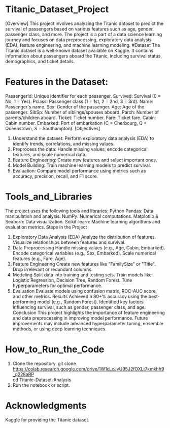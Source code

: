 # Titanic_Dataset_Project
[Overview]
This project involves analyzing the Titanic dataset to predict the survival of passengers based on various features such as age, gender, passenger class, and more. The project is a part of a data science learning journey and focuses on data preprocessing, exploratory data analysis (EDA), feature engineering, and machine learning modeling.
#Dataset
The Titanic dataset is a well-known dataset available on Kaggle. It contains information about passengers aboard the Titanic, including survival status, demographics, and ticket details.
# Features in the Dataset:
PassengerId: Unique identifier for each passenger.
Survived: Survival (0 = No, 1 = Yes).
Pclass: Passenger class (1 = 1st, 2 = 2nd, 3 = 3rd).
Name: Passenger's name.
Sex: Gender of the passenger.
Age: Age of the passenger.
SibSp: Number of siblings/spouses aboard.
Parch: Number of parents/children aboard.
Ticket: Ticket number.
Fare: Ticket fare.
Cabin: Cabin number.
Embarked: Port of embarkation (C = Cherbourg, Q = Queenstown, S = Southampton).
  [Objectives]
1. Understand the dataset: Perform exploratory data analysis (EDA) to identify trends, correlations, and missing values.
2. Preprocess the data: Handle missing values, encode categorical features, and scale numerical data.
3. Feature Engineering: Create new features and select important ones.
4. Model Building: Train machine learning models to predict survival.
5. Evaluation: Compare model performance using metrics such as accuracy, precision, recall, and F1 score.
# Tools_and_Libraries
The project uses the following tools and libraries:
Python
Pandas: Data manipulation and analysis.
NumPy: Numerical computations.
Matplotlib & Seaborn: Data visualization.
Scikit-learn: Machine learning algorithms and evaluation metrics.
Steps in the Project
1. Exploratory Data Analysis (EDA)
Analyze the distribution of features.
Visualize relationships between features and survival.
2. Data Preprocessing
Handle missing values (e.g., Age, Cabin, Embarked).
Encode categorical variables (e.g., Sex, Embarked).
Scale numerical features (e.g., Fare, Age).
3. Feature Engineering
Create new features like "FamilySize" or "Title".
Drop irrelevant or redundant columns.
4. Modeling
Split data into training and testing sets.
Train models like Logistic Regression, Decision Tree, Random Forest.
Tune hyperparameters for optimal performance.
5. Evaluation
Evaluate models using confusion matrix, ROC-AUC score, and other metrics.
Results
Achieved a 80+% accuracy using the best-performing model (e.g., Random Forest).
Identified key factors influencing survival, such as gender, passenger class, and age.
Conclusion
This project highlights the importance of feature engineering and data preprocessing in improving model performance. Future improvements may include advanced hyperparameter tuning, ensemble methods, or using deep learning techniques.
# How_to_Run_the_Code
1. Clone the repository.
git clone https://colab.research.google.com/drive/1W1d_xJvU95J2fOXLt7kmkhh9_q228aRP  
cd Titanic-Dataset-Analysis
2.  Run the notebook or script.
# Acknowledgments
Kaggle for providing the Titanic dataset.
